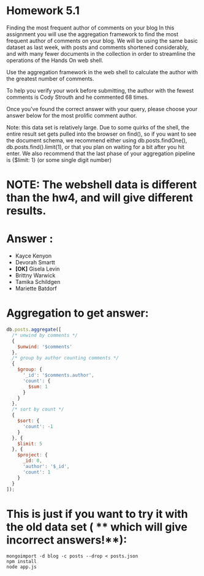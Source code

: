 # Homework 5.1

Finding the most frequent author of comments on your blog
In this assignment you will use the aggregation framework to find the most frequent author of comments on your blog. We will be using the same basic dataset as last week, with posts and comments shortened considerably, and with many fewer documents in the collection in order to streamline the operations of the Hands On web shell.

Use the aggregation framework in the web shell to calculate the author with the greatest number of comments.

To help you verify your work before submitting, the author with the fewest comments is Cody Strouth and he commented 68 times.

Once you've found the correct answer with your query, please choose your answer below for the most prolific comment author.

Note: this data set is relatively large. Due to some quirks of the shell, the entire result set gets pulled into the browser on find(), so if you want to see the document schema, we recommend either using db.posts.findOne(), db.posts.find().limit(1), or that you plan on waiting for a bit after you hit enter. We also recommend that the last phase of your aggregation pipeline is {$limit: 1} (or some single digit number)

# **NOTE:** The webshell data is different than the hw4, and will give different results.

# Answer :
- Kayce Kenyon
- Devorah Smartt
- **[OK]** Gisela Levin
- Brittny Warwick
- Tamika Schildgen
- Mariette Batdorf

# Aggregation to get answer:
```javascript
db.posts.aggregate([
  /* unwind by comments */
  {
    $unwind: '$comments'
  },
  /* group by author counting comments */
  {
    $group: {
      '_id': '$comments.author',
      'count': {
        $sum: 1
      }
    }
  },
  /* sort by count */
  {
    $sort: {
      'count': -1
    }
  }, {
    $limit: 5
  }, {
    $project: {
      _id: 0,
      'author': '$_id',
      'count': 1
    }
  }
]);
```
# This is just if you want to try it with the old data set ( ** which will give incorrect answers!**):
```
mongoimport -d blog -c posts --drop < posts.json
npm install
node app.js
```
